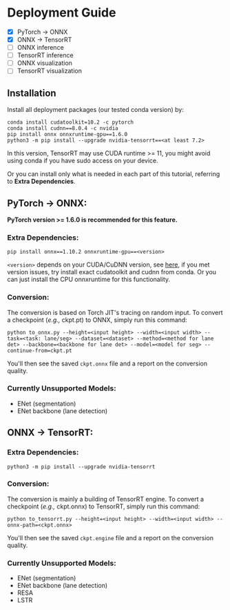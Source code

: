 # Deployment Guide

- [x] PyTorch -> ONNX
- [x] ONNX -> TensorRT
- [ ] ONNX inference
- [ ] TensorRT inference
- [ ] ONNX visualization
- [ ] TensorRT visualization

## Installation

Install all deployment packages (our tested conda version) by:

```
conda install cudatoolkit=10.2 -c pytorch
conda install cudnn==8.0.4 -c nvidia
pip install onnx onnxruntime-gpu==1.6.0
python3 -m pip install --upgrade nvidia-tensorrt==<at least 7.2>
```

In this version, TensorRT may use CUDA runtime >= 11, you might avoid using conda if you have sudo access on your device.

Or you can install only what is needed in each part of this tutorial, referring to **Extra Dependencies**.

## PyTorch -> ONNX:

**PyTorch version >= 1.6.0 is recommended for this feature.**

### Extra Dependencies:

```
pip install onnx==1.10.2 onnxruntime-gpu==<version>
```

`<version>` depends on your CUDA/CuDNN version, see [here](https://onnxruntime.ai/docs/execution-providers/CUDA-ExecutionProvider.html#requirements), if you met version issues,
try install exact cudatoolkit and cudnn from conda. Or you can just install the CPU onnxruntime for this functionality.

### Conversion:

The conversion is based on Torch JIT's tracing on random input. To convert a checkpoint (*e.g.,* ckpt.pt) to ONNX, simply run this command:

```
python to_onnx.py --height=<input height> --width=<input width> --task=<task: lane/seg> --dataset=<dataset> --method=<method for lane det> --backbone=<backbone for lane det> --model=<model for seg> --continue-from=ckpt.pt
```

You'll then see the saved `ckpt.onnx` file and a report on the conversion quality.

### Currently Unsupported Models:
- ENet (segmentation)
- ENet backbone (lane detection)

## ONNX -> TensorRT:

### Extra Dependencies:

```
python3 -m pip install --upgrade nvidia-tensorrt
```

### Conversion:

The conversion is mainly a building of TensorRT engine. To convert a checkpoint (*e.g.,* ckpt.onnx) to TensorRT, simply run this command:

```
python to_tensorrt.py --height=<input height> --width=<input width> --onnx-path=<ckpt.onnx>
```

You'll then see the saved `ckpt.engine` file and a report on the conversion quality.

### Currently Unsupported Models:
- ENet (segmentation)
- ENet backbone (lane detection)
- RESA
- LSTR
